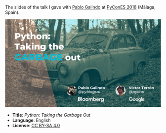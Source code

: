The slides of the talk I gave with [Pablo Galindo](https://twitter.com/pyblogsal) at [PyConES 2018](https://2018.es.pycon.org/) (Málaga, Spain).

[![Front slide](./Front.jpg)](./python-garbage-collection.pdf)

- **Title**: *Python: Taking the Garbage Out*
- **Language**: English
- **License**: [CC BY-SA 4.0](http://creativecommons.org/licenses/by-sa/4.0/)

